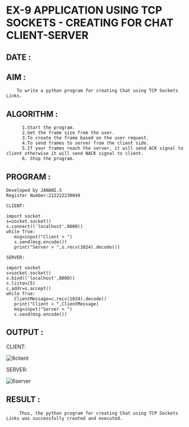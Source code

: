 # EX-9 APPLICATION USING TCP SOCKETS - CREATING FOR CHAT CLIENT-SERVER

## DATE :

## AIM :
        To write a python program for creating Chat using TCP Sockets Links.

## ALGORITHM :
          1.Start the program.
          2.Get the frame size from the user.
          3.To create the frame based on the user request.
          4.To send frames to server from the client side.
          5.If your frames reach the server, it will send ACK signal to client otherwise it will send NACK signal to client.
          6. Stop the program.

## PROGRAM :
```
Developed by JANANI.S
Register Number:212222230049

CLIENT:

import socket
s=socket.socket()
s.connect(('localhost',8000))
while True:
   msg=input("Client > ")
   s.send(msg.encode())
   print("Server > ",s.recv(1024).decode())
   
SERVER:

import socket
s=socket.socket()
s.bind(('localhost',8000))
s.listen(5)
c,addr=s.accept()
while True:
   ClientMessage=c.recv(1024).decode()
   print("Client > ",ClientMessage)
   msg=input("Server > ")
   c.send(msg.encode())
````

## OUTPUT :

CLIENT:

![6client](https://github.com/JananiSoundararajan/EX-9/assets/119477549/73b2c8c0-d7fb-4ac9-9915-49fbe9c14c38)

SERVER:

![6server](https://github.com/JananiSoundararajan/EX-9/assets/119477549/3fcc4b68-7808-486b-9b15-dd952bea1347)

## RESULT :

         Thus, the python program for creating Chat using TCP Sockets Links was successfully created and executed.
